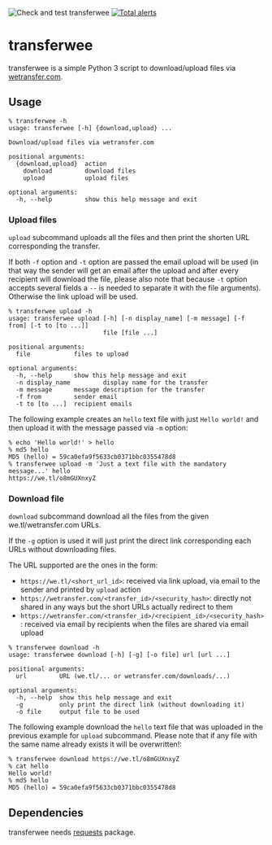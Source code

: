![Check and test transferwee](https://github.com/iamleot/transferwee/workflows/Check%20and%20test%20transferwee/badge.svg)
[![Total alerts](https://img.shields.io/lgtm/alerts/g/iamleot/transferwee.svg?logo=lgtm&logoWidth=18)](https://lgtm.com/projects/g/iamleot/transferwee/alerts/)

# transferwee

transferwee is a simple Python 3 script to download/upload files via
[wetransfer.com](https://wetransfer.com/).


## Usage

```
% transferwee -h
usage: transferwee [-h] {download,upload} ...

Download/upload files via wetransfer.com

positional arguments:
  {download,upload}  action
    download         download files
    upload           upload files

optional arguments:
  -h, --help         show this help message and exit
```

### Upload files

`upload` subcommand uploads all the files and then print the shorten
URL corresponding the transfer.

If both `-f` option and `-t` option are passed the email upload
will be used (in that way the sender will get an email after the
upload and after every recipient will download the file, please
also note that because `-t` option accepts several fields a `--`
is needed to separate it with the file arguments).
Otherwise the link upload will be used.

```
% transferwee upload -h
usage: transferwee upload [-h] [-n display_name] [-m message] [-f from] [-t to [to ...]]
                          file [file ...]

positional arguments:
  file            files to upload

optional arguments:
  -h, --help      show this help message and exit
  -n display_name         display name for the transfer
  -m message      message description for the transfer
  -f from         sender email
  -t to [to ...]  recipient emails
```

The following example creates an `hello` text file with just `Hello world!` and
then upload it with the message passed via `-m` option:

```
% echo 'Hello world!' > hello
% md5 hello
MD5 (hello) = 59ca0efa9f5633cb0371bbc0355478d8
% transferwee upload -m 'Just a text file with the mandatory message...' hello
https://we.tl/o8mGUXnxyZ
```

### Download file

`download` subcommand download all the files from the given
we.tl/wetransfer.com URLs.

If the `-g` option is used it will just print the direct link
corresponding each URLs without downloading files.

The URL supported are the ones in the form:

 - `https://we.tl/<short_url_id>`: 
    received via link upload, via email to the sender and printed by
    `upload` action
 - `https://wetransfer.com/<transfer_id>/<security_hash>`:
    directly not shared in any ways but the short URLs actually redirect to
    them
 - `https://wetransfer.com/<transfer_id>/<recipient_id>/<security_hash>`: 
    received via email by recipients when the files are shared via email
    upload

```
% transferwee download -h
usage: transferwee download [-h] [-g] [-o file] url [url ...]

positional arguments:
  url         URL (we.tl/... or wetransfer.com/downloads/...)

optional arguments:
  -h, --help  show this help message and exit
  -g          only print the direct link (without downloading it)
  -o file     output file to be used
```

The following example download the `hello` text file that was uploaded in the
previous example for `upload` subcommand. Please note that if any file with the
same name already exists it will be overwritten!:

```
% transferwee download https://we.tl/o8mGUXnxyZ
% cat hello
Hello world!
% md5 hello
MD5 (hello) = 59ca0efa9f5633cb0371bbc0355478d8
```

## Dependencies

transferwee needs [requests](http://python-requests.org/) package.
